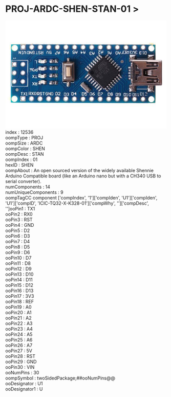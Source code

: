 # PROJ-ARDC-SHEN-STAN-01 >   
![](image_600.jpg)  
index : 12536  
oompType : PROJ  
oompSize : ARDC  
oompColor : SHEN  
oompDesc : STAN  
oompIndex : 01  
hexID : SHEN  
oompAbout : An open sourced version of the widely available Shennie Arduino Compatible board (like an Arduino nano but with a CH340 USB to serial converter).  
numComponents : 14  
numUniqueComponents : 9  
oompTagCC component
['compIndex', '1']['compIden', 'U1']['compIden', 'U1']['compID', 'ICIC-TQ32-X-K328-01']['compWhy', '']['compDesc', '']ooPin1 : TX1  
ooPin2 : RX0  
ooPin3 : RST  
ooPin4 : GND  
ooPin5 : D2  
ooPin6 : D3  
ooPin7 : D4  
ooPin8 : D5  
ooPin9 : D6  
ooPin10 : D7  
ooPin11 : D8  
ooPin12 : D9  
ooPin13 : D10  
ooPin14 : D11  
ooPin15 : D12  
ooPin16 : D13  
ooPin17 : 3V3  
ooPin18 : REF  
ooPin19 : A0  
ooPin20 : A1  
ooPin21 : A2  
ooPin22 : A3  
ooPin23 : A4  
ooPin24 : A5  
ooPin25 : A6  
ooPin26 : A7  
ooPin27 : 5V  
ooPin28 : RST  
ooPin29 : GND  
ooPin30 : VIN  
ooNumPins : 30  
oompSymbol : twoSidedPackage;##ooNumPins@@  
ooDesignator : U1  
ooDesignator1 : U  
